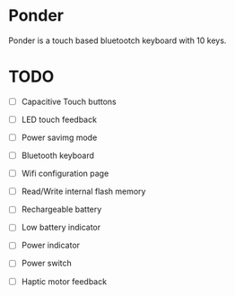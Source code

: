 # Ponder
Ponder is a touch based bluetootch keyboard with 10 keys.

# TODO
- [ ] Capacitive Touch buttons
- [ ] LED touch feedback
- [ ] Power savimg mode
- [ ] Bluetooth keyboard
- [ ] Wifi configuration page
- [ ] Read/Write internal flash memory
- [ ] Rechargeable battery
- [ ] Low battery indicator
- [ ] Power indicator
- [ ] Power switch
- [ ] Haptic motor feedback

